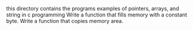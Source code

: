  this directory contains the programs examples of pointers, arrays, and string in c programming
Write a function that fills memory with a constant byte.
Write a function that copies memory area.
